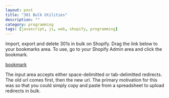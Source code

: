 ```yaml
---
layout: post
title: "301 Bulk Utilities"
description: ""
category: programming
tags: [javascript, js, web, shopify, programming]
---
```


Import, export and delete 301s in bulk on Shopify. Drag the link below to your bookmarks area. To use, go to your Shopify Admin area and click the bookmark.

<a href="javascript:document.body.appendChild(document.createElement('script')).setAttribute('src','https://flanneljesus.github.io/assets/js/301_bookmarklet.js');void(0);">bookmark</a>

The input area accepts either space-delimitted or tab-delimitted redirects. The old url comes first, then the new url. The primary motivation for this was so that you could simply copy and paste from a spreadsheet to upload redirects in bulk.
